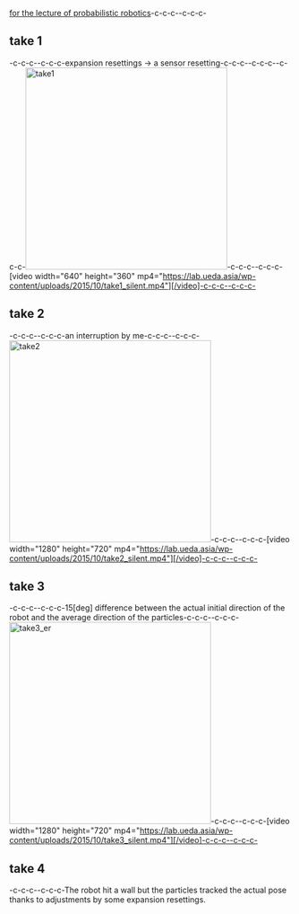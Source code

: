 <a href="https://lab.ueda.asia/?page_id=180">for the lecture of probabilistic robotics</a>-c-c-c--c-c-c-<h2>take 1</h2>-c-c-c--c-c-c-expansion resettings -> a sensor resetting-c-c-c--c-c-c--c-c-c-<a href="https://lab.ueda.asia/wp-content/uploads/2015/10/take1.gif"><img src="https://lab.ueda.asia/wp-content/uploads/2015/10/take1.gif" alt="take1" width="360" height="360" class="alignleft size-full wp-image-225" /></a>-c-c-c--c-c-c-[video width="640" height="360" mp4="https://lab.ueda.asia/wp-content/uploads/2015/10/take1_silent.mp4"][/video]-c-c-c--c-c-c-<h2>take 2</h2>-c-c-c--c-c-c-an interruption by me-c-c-c--c-c-c-<a href="https://lab.ueda.asia/wp-content/uploads/2015/10/take2.gif"><img src="https://lab.ueda.asia/wp-content/uploads/2015/10/take2.gif" alt="take2" width="360" height="360" class="alignleft size-full wp-image-224" /></a>-c-c-c--c-c-c-[video width="1280" height="720" mp4="https://lab.ueda.asia/wp-content/uploads/2015/10/take2_silent.mp4"][/video]-c-c-c--c-c-c-<h2>take 3</h2>-c-c-c--c-c-c-15[deg] difference between the actual initial direction of the robot and the average direction of the particles-c-c-c--c-c-c-<a href="https://lab.ueda.asia/wp-content/uploads/2015/10/take3_er.gif"><img src="https://lab.ueda.asia/wp-content/uploads/2015/10/take3_er.gif" alt="take3_er" width="360" height="360" class="alignleft size-full wp-image-227" /></a>-c-c-c--c-c-c-[video width="1280" height="720" mp4="https://lab.ueda.asia/wp-content/uploads/2015/10/take3_silent.mp4"][/video]-c-c-c--c-c-c-<h2>take 4</h2>-c-c-c--c-c-c-The robot hit a wall but the particles tracked the actual pose thanks to adjustments by some expansion resettings.
